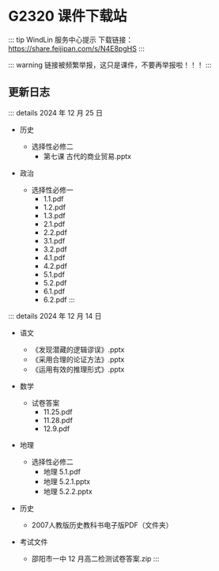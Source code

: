 # G2320 课件下载站

::: tip WindLin 服务中心提示
下载链接：https://share.feijipan.com/s/N4E8pgHS
:::

::: warning 
链接被频繁举报，这只是课件，不要再举报啦！！！
:::

## 更新日志
::: details 2024 年 12 月 25 日
- 历史
  - 选择性必修二
    - 第七课 古代的商业贸易.pptx

- 政治
  - 选择性必修一
    - 1.1.pdf
    - 1.2.pdf
    - 1.3.pdf
    - 2.1.pdf
    - 2.2.pdf
    - 3.1.pdf
    - 3.2.pdf
    - 4.1.pdf
    - 4.2.pdf
    - 5.1.pdf
    - 5.2.pdf
    - 6.1.pdf
    - 6.2.pdf
:::

::: details 2024 年 12 月 14 日
- 语文
  - 《发现潜藏的逻辑谬误》.pptx
  - 《采用合理的论证方法》.pptx
  - 《运用有效的推理形式》.pptx

- 数学
  - 试卷答案
     - 11.25.pdf
     - 11.28.pdf
     - 12.9.pdf

- 地理
  - 选择性必修二
     - 地理 5.1.pdf
     - 地理 5.2.1.pptx
     - 地理 5.2.2.pptx

- 历史
  - 2007人教版历史教科书电子版PDF（文件夹）

- 考试文件
  - 邵阳市一中 12 月高二检测试卷答案.zip
:::